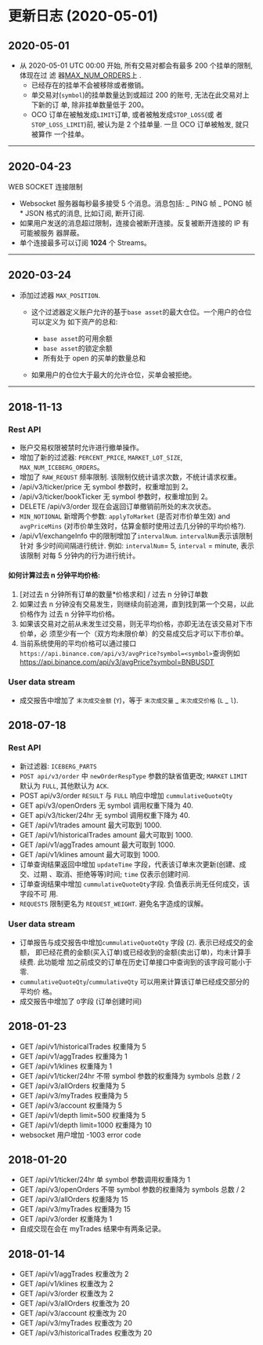 # 更新日志 (2020-05-01)

## 2020-05-01

- 从 2020-05-01 UTC 00:00 开始, 所有交易对都会有最多 200 个挂单的限制, 体现在过
  滤
  器[MAX_NUM_ORDERS](https://github.com/binance-exchange/binance-official-api-docs/blob/master/rest-api_CN.md#max_num_orders-%E6%9C%80%E5%A4%9A%E8%AE%A2%E5%8D%95%E6%95%B0)上
  .
  - 已经存在的挂单不会被移除或者撤销。
  - 单交易对(`symbol`)的挂单数量达到或超过 200 的账号, 无法在此交易对上下新的订
    单, 除非挂单数量低于 200。
  - OCO 订单在被触发成`LIMIT`订单, 或者被触发成`STOP_LOSS`(或
    者`STOP_LOSS_LIMIT`)前, 被认为是 2 个挂单量. 一旦 OCO 订单被触发, 就只被算作
    一个挂单。

---

## 2020-04-23

WEB SOCKET 连接限制

- Websocket 服务器每秒最多接受 5 个消息。消息包括: _ PING 帧 _ PONG 帧 \* JSON
  格式的消息, 比如订阅, 断开订阅.
- 如果用户发送的消息超过限制，连接会被断开连接。反复被断开连接的 IP 有可能被服务
  器屏蔽。
- 单个连接最多可以订阅 **1024** 个 Streams。

---

## 2020-03-24

- 添加过滤器 `MAX_POSITION`.

  - 这个过滤器定义账户允许的基于`base asset`的最大仓位。一个用户的仓位可以定义为
    如下资产的总和:

    - `base asset`的可用余额
    - `base asset`的锁定余额
    - 所有处于 open 的买单的数量总和

  - 如果用户的仓位大于最大的允许仓位，买单会被拒绝。

---

## 2018-11-13

### Rest API

- 账户交易权限被禁时允许进行撤单操作。
- 增加了新的过滤器: `PERCENT_PRICE`, `MARKET_LOT_SIZE`,
  `MAX_NUM_ICEBERG_ORDERS`。
- 增加了 `RAW_REQUST` 频率限制. 该限制仅统计请求次数，不统计请求权重。
- /api/v3/ticker/price 无 symbol 参数时，权重增加到 2。
- /api/v3/ticker/bookTicker 无 symbol 参数时，权重增加到 2。
- DELETE /api/v3/order 现在会返回订单撤销前所处的末次状态。
- `MIN_NOTIONAL` 新增两个参数: `applyToMarket` (是否对市价单生效) and
  `avgPriceMins` (对市价单生效时，估算金额时使用过去几分钟的平均价格?).
- /api/v1/exchangeInfo 中的限制增加了`intervalNum`. `intervalNum`表示该限制针对
  多少时间间隔进行统计. 例如: `intervalNum`= 5, `interval` = minute, 表示该限制
  对每 5 分钟内的行为进行统计。

#### 如何计算过去 n 分钟平均价格:

1. [对过去 n 分钟所有订单的数量\*价格求和] / 过去 n 分钟订单数
2. 如果过去 n 分钟没有交易发生，则继续向前追溯，直到找到第一个交易，以此价格作为
   过去 n 分钟平均价格。
3. 如果该交易对之前从未发生过交易，则无平均价格，亦即无法在该交易对下市价单，必
   须至少有一个（双方均未限价单）的交易成交后才可以下市价单。
4. 当前系统使用的平均价格可以通过接口
   `https://api.binance.com/api/v3/avgPrice?symbol=<symbol>`查询例如
   https://api.binance.com/api/v3/avgPrice?symbol=BNBUSDT

### User data stream

- 成交报告中增加了 `末次成交金额` (`Y`)，等于 `末次成交量` _ `末次成交价格` (`L`
  _ `l`).

## 2018-07-18

### Rest API

- 新过滤器: `ICEBERG_PARTS`
- `POST api/v3/order` 中 `newOrderRespType` 参数的缺省值更改; `MARKET` `LIMIT`
  默认为 `FULL`, 其他默认为 `ACK`.
- POST api/v3/order `RESULT` 与 `FULL` 响应中增加 `cummulativeQuoteQty`
- GET api/v3/openOrders 无 symbol 调用权重下降为 40.
- GET api/v3/ticker/24hr 无 symbol 调用权重下降为 40.
- GET /api/v1/trades amount 最大可取到 1000.
- GET /api/v1/historicalTrades amount 最大可取到 1000.
- GET /api/v1/aggTrades amount 最大可取到 1000.
- GET /api/v1/klines amount 最大可取到 1000.
- 订单查询结果返回中增加 `updateTime` 字段，代表该订单末次更新(创建、成交、过期
  、取消、拒绝等等)时间; `time` 仅表示创建时间.
- 订单查询结果中增加 `cummulativeQuoteQty`字段. 负值表示尚无任何成交，该字段不可
  用.
- `REQUESTS` 限制更名为 `REQUEST_WEIGHT`. 避免名字造成的误解。

### User data stream

- 订单报告与成交报告中增加`cummulativeQuoteQty` 字段 (`Z`). 表示已经成交的金额，
  即已经花费的金额(买入订单)或已经收到的金额(卖出订单)，均未计算手续费. 此功能增
  加之前成交的订单在历史订单接口中查询到的该字段可能小于零.
- `cummulativeQuoteQty`/`cummulativeQty` 可以用来计算该订单已经成交部分的平均价
  格。
- 成交报告中增加了 `O`字段 (订单创建时间)

## 2018-01-23

- GET /api/v1/historicalTrades 权重降为 5
- GET /api/v1/aggTrades 权重降为 1
- GET /api/v1/klines 权重降为 1
- GET /api/v1/ticker/24hr 不带 symbol 参数的权重降为 symbols 总数 / 2
- GET /api/v3/allOrders 权重降为 5
- GET /api/v3/myTrades 权重降为 5
- GET /api/v3/account 权重降为 5
- GET /api/v1/depth limit=500 权重降为 5
- GET /api/v1/depth limit=1000 权重降为 10
- websocket 用户增加 -1003 error code

## 2018-01-20

- GET /api/v1/ticker/24hr 单 symbol 参数调用权重降为 1
- GET /api/v3/openOrders 不带 symbol 参数的权重降为 symbols 总数 / 2
- GET /api/v3/allOrders 权重降为 15
- GET /api/v3/myTrades 权重降为 15
- GET /api/v3/order 权重降为 1
- 自成交现在会在 myTrades 结果中有两条记录。

## 2018-01-14

- GET /api/v1/aggTrades 权重改为 2
- GET /api/v1/klines 权重改为 2
- GET /api/v3/order 权重改为 2
- GET /api/v3/allOrders 权重改为 20
- GET /api/v3/account 权重改为 20
- GET /api/v3/myTrades 权重改为 20
- GET /api/v3/historicalTrades 权重改为 20
